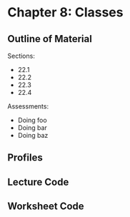 # Chapter 8: Classes

## Outline of Material

Sections:
* 22.1
* 22.2
* 22.3
* 22.4

Assessments:
* Doing foo
* Doing bar
* Doing baz

## Profiles

## Lecture Code 

## Worksheet Code

